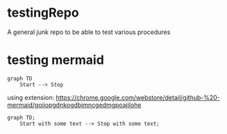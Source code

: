 # testingRepo
A general junk repo to be able to test various procedures


# testing mermaid

```
graph TD
    Start --> Stop
```

using extension: https://chrome.google.com/webstore/detail/github-%20-mermaid/goiiopgdnkogdbjmncgedmgpoajilohe
```mermaid
graph TD;
    Start with some text --> Stop with some text;
```
